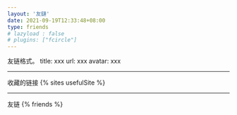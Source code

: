 ```yaml
---
layout: '友鏈'
date: 2021-09-19T12:33:48+08:00
type: friends
# lazyload : false
# plugins: ["fcircle"]
---
```


友链格式。
title: xxx
url: xxx
avatar: xxx
<!-- more -->


<hr/>
收藏的链接
{% sites usefulSite %}

<hr/>
友链
{% friends %}
